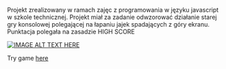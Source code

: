 Projekt zrealizowany w ramach zajęc z programowania w języku javascript w szkole technicznej. 
Projekt miał za zadanie odwzorować działanie starej gry konsolowej polegającej na łapaniu jajek spadających z góry ekranu.
Punktacja polegała na zasadzie HIGH SCORE

[![IMAGE ALT TEXT HERE](https://img.youtube.com/vi/0iXV1UWjSrs/0.jpg)](https://www.youtube.com/watch?v=0iXV1UWjSrs)

Try game [here](https://derstilon.github.io/chickenFromAtari/index.html)
